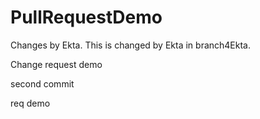 # PullRequestDemo
Changes by Ekta.
This is changed by Ekta in branch4Ekta.

Change request demo

second commit

req demo